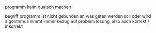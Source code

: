 programm kann quatsch machen


begriff programm ist nicht gebunden an was getan werden soll oder wird
algorithmus nimmt immer bezug auf problem lösung, also auch korrekt / inkorrekt
